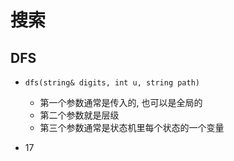 # 搜索

## DFS

- `dfs(string& digits, int u, string path)`
    - 第一个参数通常是传入的, 也可以是全局的
    - 第二个参数就是层级
    - 第三个参数通常是状态机里每个状态的一个变量

- 17
